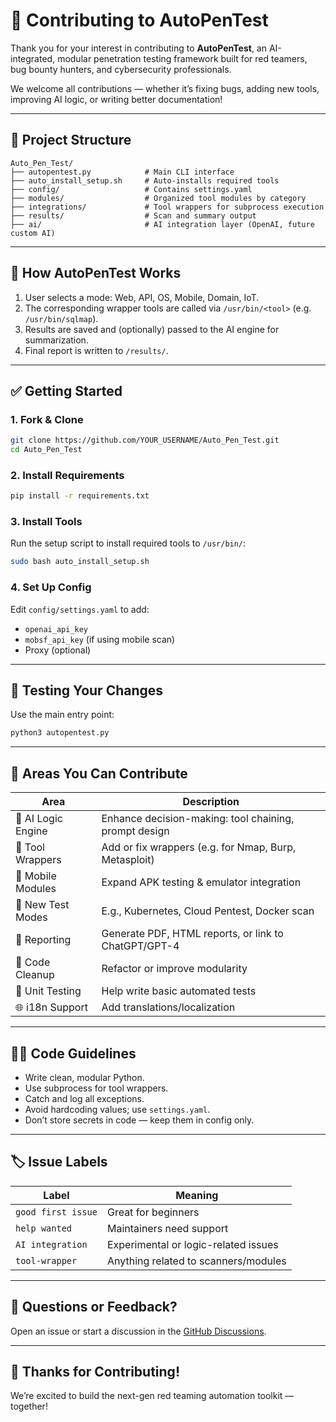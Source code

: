 
# 🤝 Contributing to AutoPenTest

Thank you for your interest in contributing to **AutoPenTest**, an AI-integrated, modular penetration testing framework built for red teamers, bug bounty hunters, and cybersecurity professionals.

We welcome all contributions — whether it’s fixing bugs, adding new tools, improving AI logic, or writing better documentation!

---

## 📁 Project Structure

```
Auto_Pen_Test/
├── autopentest.py            # Main CLI interface
├── auto_install_setup.sh     # Auto-installs required tools
├── config/                   # Contains settings.yaml
├── modules/                  # Organized tool modules by category
├── integrations/             # Tool wrappers for subprocess execution
├── results/                  # Scan and summary output
├── ai/                       # AI integration layer (OpenAI, future custom AI)
```

---

## 🧠 How AutoPenTest Works

1. User selects a mode: Web, API, OS, Mobile, Domain, IoT.
2. The corresponding wrapper tools are called via `/usr/bin/<tool>` (e.g. `/usr/bin/sqlmap`).
3. Results are saved and (optionally) passed to the AI engine for summarization.
4. Final report is written to `/results/`.

---

## ✅ Getting Started

### 1. Fork & Clone
```bash
git clone https://github.com/YOUR_USERNAME/Auto_Pen_Test.git
cd Auto_Pen_Test
```

### 2. Install Requirements
```bash
pip install -r requirements.txt
```

### 3. Install Tools
Run the setup script to install required tools to `/usr/bin/`:
```bash
sudo bash auto_install_setup.sh
```

### 4. Set Up Config
Edit `config/settings.yaml` to add:
- `openai_api_key`
- `mobsf_api_key` (if using mobile scan)
- Proxy (optional)

---

## 🧪 Testing Your Changes

Use the main entry point:
```bash
python3 autopentest.py
```

---

## 🧰 Areas You Can Contribute

| Area              | Description |
|-------------------|-------------|
| 🧠 AI Logic Engine | Enhance decision-making: tool chaining, prompt design |
| 🔧 Tool Wrappers   | Add or fix wrappers (e.g. for Nmap, Burp, Metasploit) |
| 📱 Mobile Modules  | Expand APK testing & emulator integration |
| 🧪 New Test Modes  | E.g., Kubernetes, Cloud Pentest, Docker scan |
| 🧾 Reporting       | Generate PDF, HTML reports, or link to ChatGPT/GPT-4 |
| 🧹 Code Cleanup    | Refactor or improve modularity |
| 🧪 Unit Testing    | Help write basic automated tests |
| 🌐 i18n Support    | Add translations/localization |

---

## 🧑‍💻 Code Guidelines

- Write clean, modular Python.
- Use subprocess for tool wrappers.
- Catch and log all exceptions.
- Avoid hardcoding values; use `settings.yaml`.
- Don’t store secrets in code — keep them in config only.

---

## 🏷️ Issue Labels

| Label            | Meaning |
|------------------|--------|
| `good first issue` | Great for beginners |
| `help wanted`    | Maintainers need support |
| `AI integration` | Experimental or logic-related issues |
| `tool-wrapper`   | Anything related to scanners/modules |

---

## 💬 Questions or Feedback?

Open an issue or start a discussion in the [GitHub Discussions](https://github.com/0xScriptSmith/Auto_Pen_Test/discussions).

---

## 🙌 Thanks for Contributing!

We’re excited to build the next-gen red teaming automation toolkit — together!
